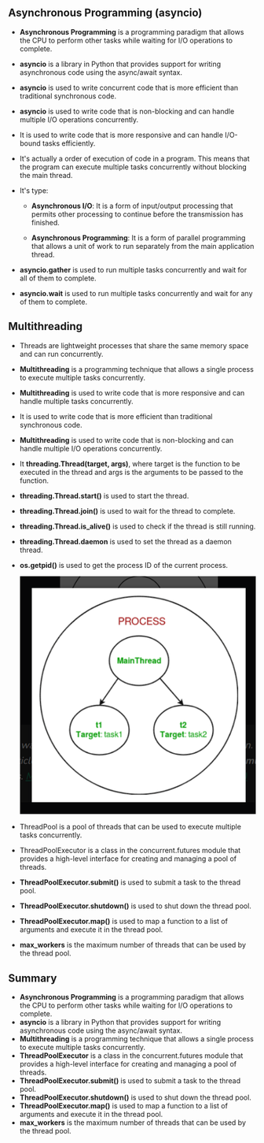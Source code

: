 ## **Asynchronous Programming (asyncio)**

- **Asynchronous Programming** is a programming paradigm that allows the CPU to perform other tasks while waiting for I/O operations to complete.
- **asyncio** is a library in Python that provides support for writing asynchronous code using the async/await syntax.
- **asyncio** is used to write concurrent code that is more efficient than traditional synchronous code.
- **asyncio** is used to write code that is non-blocking and can handle multiple I/O operations concurrently.
- It is used to write code that is more responsive and can handle I/O-bound tasks efficiently.
- It's actually a order of execution of code in a program. This means that the program can execute multiple tasks concurrently without blocking the main thread.
- It's type:
  - **Asynchronous I/O**: It is a form of input/output processing that permits other processing to continue before the transmission has finished.

  - **Asynchronous Programming**: It is a form of parallel programming that allows a unit of work to run separately from the main application thread.

- **asyncio.gather** is used to run multiple tasks concurrently and wait for all of them to complete.
- **asyncio.wait** is used to run multiple tasks concurrently and wait for any of them to complete.

## **Multithreading**

- Threads are lightweight processes that share the same memory space and can run concurrently.
- **Multithreading** is a programming technique that allows a single process to execute multiple tasks concurrently.
- **Multithreading** is used to write code that is more responsive and can handle multiple tasks concurrently.
- It is used to write code that is more efficient than traditional synchronous code.
- **Multithreading** is used to write code that is non-blocking and can handle multiple I/O operations concurrently.
- It **threading.Thread(target, args)**, where target is the function to be executed in the thread and args is the arguments to be passed to the function.
- **threading.Thread.start()** is used to start the thread.
- **threading.Thread.join()** is used to wait for the thread to complete.
- **threading.Thread.is_alive()** is used to check if the thread is still running.
- **threading.Thread.daemon** is used to set the thread as a daemon thread.
- **os.getpid()** is used to get the process ID of the current process.

    ![Multithreading workflow](image.png)

- ThreadPool is a pool of threads that can be used to execute multiple tasks concurrently.
- ThreadPoolExecutor is a class in the concurrent.futures module that provides a high-level interface for creating and managing a pool of threads.
- **ThreadPoolExecutor.submit()** is used to submit a task to the thread pool.
- **ThreadPoolExecutor.shutdown()** is used to shut down the thread pool.
- **ThreadPoolExecutor.map()** is used to map a function to a list of arguments and execute it in the thread pool.
- **max_workers** is the maximum number of threads that can be used by the thread pool.

## **Summary**

- **Asynchronous Programming** is a programming paradigm that allows the CPU to perform other tasks while waiting for I/O operations to complete.
- **asyncio** is a library in Python that provides support for writing asynchronous code using the async/await syntax.
- **Multithreading** is a programming technique that allows a single process to execute multiple tasks concurrently.
- **ThreadPoolExecutor** is a class in the concurrent.futures module that provides a high-level interface for creating and managing a pool of threads.
- **ThreadPoolExecutor.submit()** is used to submit a task to the thread pool.
- **ThreadPoolExecutor.shutdown()** is used to shut down the thread pool.
- **ThreadPoolExecutor.map()** is used to map a function to a list of arguments and execute it in the thread pool.
- **max_workers** is the maximum number of threads that can be used by the thread pool.
